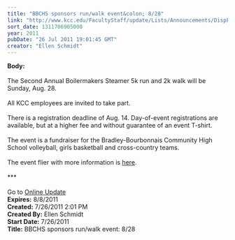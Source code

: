 ```yaml
---
title: "BBCHS sponsors run/walk event&colon; 8/28"
link: "http://www.kcc.edu/FacultyStaff/update/Lists/Announcements/DispForm.aspx?ID=390"
sort_date: 1311706905000
year: 2011
pubDate: "26 Jul 2011 19:01:45 GMT"
creator: "Ellen Schmidt"
---
```


<div><b>Body:</b> <div class="ExternalClass3ED3F30F1C9643F680863EB190937051">
<div> </div>
<div>The Second Annual Boilermakers Steamer 5k run and 2k walk will be Sunday, Aug. 28.</div>
<div> </div>
<div>All KCC employees are invited to take part. </div>
<div> </div>
<div>There is a registration deadline of Aug. 14. Day-of-event registrations are available, but at a higher fee and without guarantee of an event T-shirt.</div>
<div> </div>
<div>The event is a fundraiser for the Bradley-Bourbonnais Community High School volleyball, girls basketball and cross-country teams.</div>
<div> </div>
<div>The event flier with more information is <a href="/FacultyStaff/update/Documents/BBCHS5k.pdf">here</a>.</div>
<div> </div>
<div>***</div>
<div> </div>
<div>Go to <a href="/FacultyStaff/update/Pages/dailyupdate.aspx">Online Update</a></div></div></div>
<div><b>Expires:</b> 8/8/2011</div>
<div><b>Created:</b> 7/26/2011 2:01 PM</div>
<div><b>Created By:</b> Ellen Schmidt</div>
<div><b>Start Date:</b> 7/26/2011</div>
<div><b>Title:</b> BBCHS sponsors run/walk event: 8/28</div>
